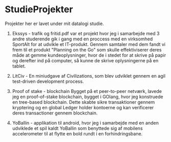 # StudieProjekter

Projekter her er lavet under mit datalogi studie.

1. Ekssys - trafik og fritid.pdf var et projekt hvor jeg i samarbejde med 3 andre studerende gik i gang med en proccess med en virksomhed SportAlt for at udvikle et IT-produkt. Gennem samtaler med dem fandt vi frem til et produkt "Planning on the Go" som skulle effektiviserer deres måde at gemme kundeoplysninger, hvor de i stedet for at skrive på papir og derefter ind på computer, så kunne de skrive oplysningerne på en tablet.

2. LitCiv - En miniudgave af Civilizations, som blev udviklet gennem en agil test-driven development process.

3. Proof of stake - blockchain
Bygget på et peer-to-peer netværk, lavede jeg en proof-of-stake blockchain, bygget i GOlang, hvor jeg konstruede en tree-based blockchain. Dette skabte sikre transaktioner gennem kryptering og en global Ledger holder kontoerne og kan verificerer deres transactioner gennem blockchain.

4. YoBallin - applikation til android, hvor jeg i samarbejde med en anden udviklede et spil kaldt YoBallin som benyttede sig af mobilens accelerometer til at flytte en bold rundt i en forhindringsbane.

